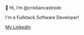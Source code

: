 👋 Hi, I’m @cristiancastrodc

I'm a Fullstack Software Developer!

[My LinkedIn](https://www.linkedin.com/in/cristian-castro-del-carpio/)

<!---
- 👀 I’m interested in ...
- 🌱 I’m currently learning ...
- 💞️ I’m looking to collaborate on ...
- 📫 How to reach me ...
--->

<!---
cristiancastrodc/cristiancastrodc is a ✨ special ✨ repository because its `README.md` (this file) appears on your GitHub profile.
You can click the Preview link to take a look at your changes.
--->
